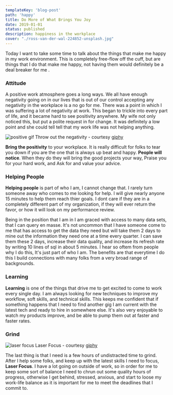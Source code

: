 ```yaml
---
templateKey: 'blog-post'
path: 'happy'
title: Do More of What Brings You Joy
date: 2019-01-01
status: published
description: happiness in the workplace
cover: "./ross-van-der-wal-224852-unsplash.jpg"
---
```



Today I want to take some time to talk about the things that make me happy in my work environment.  This is completely free-flow off the cuff, but are things that I do that make me happy, not having them would definitely be a deal breaker for me . 

### Attitude

A positive work atmosphere goes a long ways.  We all have enough negativity going on in our lives that is out of our control accepting any negativity in the workplace is a no go for me.  There was a point in which I was suffering a lot of negativity at work.  This began to trickle into every part of life, and it became hard to see positivity anywhere.  My wife not only noticed this, but put a polite request in for change.  It was definitely a low point and she could tell tell that my work life was not helping anything.

![positive gif](https://media.giphy.com/media/dJGYFScvBjfRabiH7m/giphy.gif)
Throw out the negativity - courtesy [giphy](https://giphy.com/)

**Bring the positivity** to your workplace.  It is really difficult for folks to tear you down if you are the one that is always up beat and happy.  **People will notice**. When they do they will bring the good projects your way, Praise you for your hard work, and  Ask for and value your advice.  

### Helping People

**Helping people** is part of who I am,  I cannot change that.  I rarely turn someone away who comes to me looking for help.  I will give nearly anyone 15 minutes to help them reach thier goals.  I dont care if they are in a completely different part of my organization,  if they will ever return the favor, or how it will look on my performance review.  

Being in the position that I am in I am graced with access to many data sets, that I can query en masse. It's not uncommon that I have someone come to me that has access to get the data they need but will take them 2 days to mine out the information they need one at a time every quarter.  I can save them these 2 days, increase their data quality, and increase its refresh rate by writing 10 lines of sql in about 5 minutes.  I hear so oftem from people why I do this, It's just part of who I am.  The benefits are that everytime I do this I build connections with many folks from a very broad range of backgrounds.

### Learning

**Learning** is one of the things that drive me to get excited to come to work every single day.  I am always looking for new techniques to improve my workflow, soft skills, and technical skills.  This keeps me confident that if something happens that I need to find another gig I am current with the latest tech and ready to hire in somewhere else.  It's also very enjoyable to watch my products improve, and be able to pump them out at faster and faster rates.

### Grind

![laser focus](https://media.giphy.com/media/3oEduGi1UWg9Q6nF84/giphy.gif)
Laser Focus - courtesy [giphy](https://giphy.com/)

The last thing is that I need is a few hours of undistracted time to grind.  After I help some folks, and keep up with the latest skills I need to focus, **Laser Focus**.  I have a lot going on outside of work, so in order for me to keep some sort of balance I need to chrun out some quality hours of progress, otherwise I get behind, stressed, anxious, and start to loose my work-life balance as it is important for me to meet the deadlines that I commit to.

